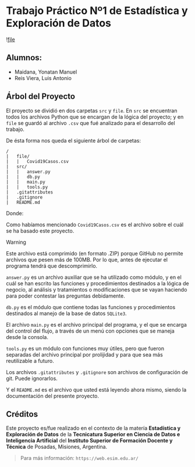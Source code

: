 
# Trabajo Práctico Nº1 de Estadística y Exploración de Datos

!̣[file](./file/juunio.png)

## Alumnos:

- Maidana, Yonatan Manuel
- Reis Viera, Luis Antonio

## Árbol del Proyecto

El proyecto se dividió en dos carpetas `src` y `file`. En `src` se encuentran todos los archivos Python que se encargan de la lógica del proyecto; y en `file` se guardó al archivo `.csv` que fué analizado para el desarrollo del trabajo.

De ésta forma nos queda el siguiente árbol de carpetas:

```
/
|   file/
|   |   Covid19Casos.csv
|   src/
|   |   answer.py
|   |   db.py
|   |   main.py
|   |   tools.py
|   .gitattributes
|   .gitignore
|   README.md
```

Donde:

Como habíamos mencionado `Covid19Casos.csv` es el archivo sobre el cuál se ha basado este proyecto.

>[!WARNING]
> Este archivo está comprimido (en formato .ZIP) porque GitHub no permite archivos que pesen más de 100MB.
> Por lo que, antes de ejecutar el programa tendrá que descomprimirlo.

`answer.py` es un archivo auxiliar que se ha utilizado como módulo, y en el cuál se han escrito las funciones y procedimientos destinados a la lógica de negocio, al análisis y tratamientos o modificaciones que se vayan haciendo para poder contestar las preguntas debidamente.

`db.py` es el módulo que contiene todas las funciones y procedimientos destinados al manejo de la base de datos `SQLite3`.

El archivo `main.py` es el archivo principal del programa, y el que se encarga del control del flujo, a través de un menú con opciones que se maneja desde la consola.

`tools.py` es un módulo con funciones muy útiles, pero que fueron separadas del archivo principal por prolijidad y para que sea más reutilizable a futuro.

Los archivos `.gitattributes` y `.gitignore` son archivos de configuración de git. Puede ignorarlos. 

Y el `README.md` es el archivo que usted está leyendo ahora mismo, siendo la documentación del presente proyecto.

## Créditos

Este proyecto es/fue realizado en el contexto de la matería __Estadística y Exploración de Datos__ de la __Tecnicatura Superior en Ciencia de Datos e Inteligencia Artificial__ del __Instituto Superior de Formación Docente y Técnica__ de Posadas, Misiones, Argentina.

> Para más información: `https://web.esim.edu.ar/`
